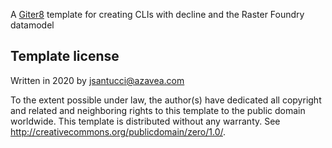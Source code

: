 A [Giter8][g8] template for creating CLIs with decline and the Raster Foundry datamodel

Template license
----------------
Written in 2020 by <James Santucci> <jsantucci@azavea.com>

To the extent possible under law, the author(s) have dedicated all copyright and related
and neighboring rights to this template to the public domain worldwide.
This template is distributed without any warranty. See <http://creativecommons.org/publicdomain/zero/1.0/>.

[g8]: http://www.foundweekends.org/giter8/

